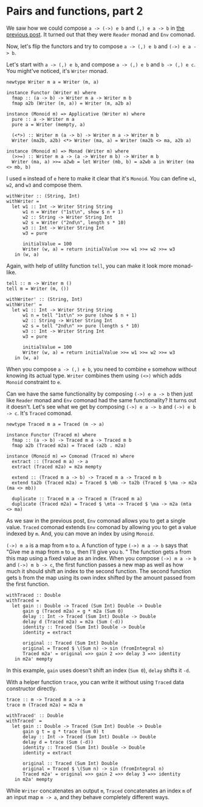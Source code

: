 # Pairs and functions, part 2

We saw how we could compose `a -> (->) e b` and `(,) e a -> b` in [the previous post](./pair_function1.html). It turned out that they were `Reader` monad and `Env` comonad.

Now, let's flip the functors and try to compose `a -> (,) e b` and `(->) e a -> b`.

Let's start with `a -> (,) e b`, and compose `a -> (,) e b` and `b -> (,) e c`. You might've noticed, it's `Writer` monad.

```
newtype Writer m a = Writer (m, a)

instance Functor (Writer m) where
  fmap :: (a -> b) -> Writer m a -> Writer m b
  fmap a2b (Writer (m, a)) = Writer (m, a2b a)

instance (Monoid m) => Applicative (Writer m) where
  pure :: a -> Writer m a
  pure a = Writer (mempty, a)

  (<*>) :: Writer m (a -> b) -> Writer m a -> Writer m b
  Writer (ma2b, a2b) <*> Writer (ma, a) = Writer (ma2b <> ma, a2b a)

instance (Monoid m) => Monad (Writer m) where
  (>>=) :: Writer m a -> (a -> Writer m b) -> Writer m b
  Writer (ma, a) >>= a2wb = let Writer (mb, b) = a2wb a in Writer (ma <> mb, b)
```

I used `m` instead of `e` here to make it clear that it's `Monoid`. You can define `w1`, `w2`, and `w3` and compose them.

```
withWriter :: (String, Int)
withWriter =
  let w1 :: Int -> Writer String String
      w1 n = Writer ("1st\n", show $ n + 1)
      w2 :: String -> Writer String Int
      w2 s = Writer ("2nd\n", length s * 10)
      w3 :: Int -> Writer String Int
      w3 = pure

      initialValue = 100
      Writer (w, a) = return initialValue >>= w1 >>= w2 >>= w3
   in (w, a)
```

Again, with help of utility function `tell`, you can make it look more monad-like.

```
tell :: m -> Writer m ()
tell m = Writer (m, ())
```

```
withWriter' :: (String, Int)
withWriter' =
  let w1 :: Int -> Writer String String
      w1 n = tell "1st\n" >> pure (show $ n + 1)
      w2 :: String -> Writer String Int
      w2 s = tell "2nd\n" >> pure (length s * 10)
      w3 :: Int -> Writer String Int
      w3 = pure

      initialValue = 100
      Writer (w, a) = return initialValue >>= w1 >>= w2 >>= w3
   in (w, a)
```

When you compose `a -> (,) e b`, you need to combine `e` somehow without knowing its actual type. `Writer` combines them using `(<>)` which adds `Monoid` constraint to `e`.

Can we have the same functionality by composing `(->) e a -> b` then just like `Reader` monad and `Env` comonad had the same functionality? It turns out it doesn't. Let's see what we get by composing `(->) e a -> b` and `(->) e b -> c`. It's `Traced` comonad.

```
newtype Traced m a = Traced (m -> a)

instance Functor (Traced m) where
  fmap :: (a -> b) -> Traced m a -> Traced m b
  fmap a2b (Traced m2a) = Traced (a2b . m2a)

instance (Monoid m) => Comonad (Traced m) where
  extract :: (Traced m a) -> a
  extract (Traced m2a) = m2a mempty

  extend :: (Traced m a -> b) -> Traced m a -> Traced m b
  extend ta2b (Traced m2a) = Traced $ \mb -> ta2b (Traced $ \ma -> m2a (ma <> mb))

  duplicate :: Traced m a -> Traced m (Traced m a)
  duplicate (Traced m2a) = Traced $ \mta -> Traced $ \ma -> m2a (mta <> ma)
```

As we saw in the previous post, `Env` comonad allows you to get a single value. `Traced` comonad extends `Env` comonad by allowing you to get a value indexed by `m`. And, you can move an index by using `Monoid`.

`(->) m a` is a map from `m` to `a`. A function of type `(->) m a -> b` says that "Give me a map from `m` to `a`, then I'll give you `b`. " The function gets `a` from this map using a fixed value as an index. When you compose `(->) m a -> b` and `(->) m b -> c`, the first function passes a new map as well as how much it should shift an index to the second function. The second function gets `b` from the map using its own index shifted by the amount passed from the first function.

```
withTraced :: Double
withTraced =
  let gain :: Double -> Traced (Sum Int) Double -> Double
      gain g (Traced m2a) = g * m2a (Sum 0)
      delay :: Int -> Traced (Sum Int) Double -> Double
      delay d (Traced m2a) = m2a (Sum (-d))
      identity :: Traced (Sum Int) Double -> Double
      identity = extract

      original :: Traced (Sum Int) Double
      original = Traced $ \(Sum n) -> sin (fromIntegral n)
      Traced m2a' = original =>> gain 2 =>> delay 3 =>> identity
   in m2a' mempty
```

In this example, `gain` uses doesn't shift an index (`Sum 0`), `delay` shifts it `-d`.

With a helper function `trace`, you can write it without using `Traced` data constructor directly.

```
trace :: m -> Traced m a -> a
trace m (Traced m2a) = m2a m
```

```
withTraced' :: Double
withTraced' =
  let gain :: Double -> Traced (Sum Int) Double -> Double
      gain g t = g * trace (Sum 0) t
      delay :: Int -> Traced (Sum Int) Double -> Double
      delay d = trace (Sum (-d))
      identity :: Traced (Sum Int) Double -> Double
      identity = extract

      original :: Traced (Sum Int) Double
      original = Traced $ \(Sum n) -> sin (fromIntegral n)
      Traced m2a' = original =>> gain 2 =>> delay 3 =>> identity
   in m2a' mempty
```

While `Writer` concatenates an output `m`, `Traced` concatenates an index `m` of an input map `m -> a`, and they behave completely different ways.
